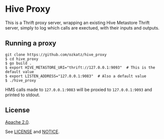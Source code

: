 # Hive Proxy

This is a Thrift proxy server, wrapping an existing Hive Metastore Thrift server, simply to log which calls are exectued, with their inputs and outputs.

## Running a proxy

```shell
git clone https://github.com/ozkatz/hive_proxy
$ cd hive_proxy
$ go build .
$ export HIVE_METASTORE_URI="thrift://127.0.0.1:9093"  # This is the default value
$ export LISTEN_ADDRESS="127.0.0.1:9083"  # Also a default value
$ ./hive_proxy
```

HMS calls made to `127.0.0.1:9083` will be proxied to `127.0.0.1:9093` and printed to stdout.


## License

[Apache 2.0](https://www.apache.org/licenses/LICENSE-2.0). 

See [LICENSE](./LICENSE) and [NOTICE](./NOTICE).
